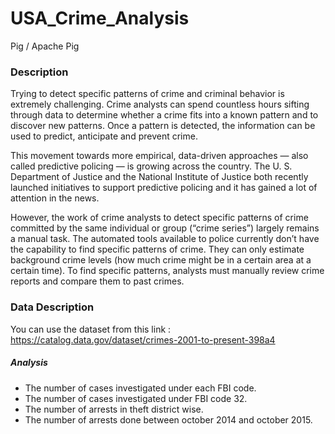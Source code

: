 # USA_Crime_Analysis
Pig / Apache Pig
 
 ### Description
 Trying to detect specific patterns of crime and criminal behavior is extremely challenging. Crime analysts can spend countless hours sifting through data to determine whether a crime fits into a known pattern and to discover new patterns. Once a pattern is detected, the information can be used to predict, anticipate and prevent crime.

This movement towards more empirical, data-driven approaches — also called predictive policing — is growing across the country. The U. S. Department of Justice and the National Institute of Justice both recently launched initiatives to support predictive policing and it has gained a lot of attention in the news.

However, the work of crime analysts to detect specific patterns of crime committed by the same individual or group (“crime series”) largely remains a manual task. The automated tools available to police currently don’t have the capability to find specific patterns of crime. They can only estimate background crime levels (how much crime might be in a certain area at a certain time). To find specific patterns, analysts must manually review crime reports and compare them to past crimes.

### Data Description 
You can use the dataset from this link : https://catalog.data.gov/dataset/crimes-2001-to-present-398a4

##### Analysis 
* The number of cases investigated under each FBI code.
* The number of cases investigated under FBI code 32.
* The number of arrests in theft district wise.
* The number of arrests done between october 2014 and october 2015.
